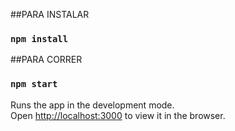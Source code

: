 ##PARA INSTALAR

### `npm install`

##PARA CORRER

### `npm start`

Runs the app in the development mode.<br />
Open [http://localhost:3000](http://localhost:3000) to view it in the browser.
